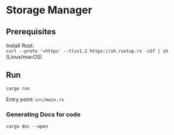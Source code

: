 # Storage Manager

## Prerequisites
Install Rust:  
`curl --proto '=https' --tlsv1.2 https://sh.rustup.rs -sSf | sh` (Linux/macOS)

## Run
`cargo run`

Entry point: `src/main.rs`


### Generating Docs for code
`cargo doc --open`